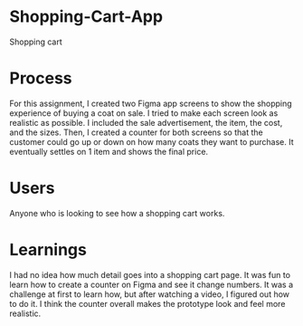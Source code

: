 # Shopping-Cart-App
Shopping cart 
# Process
For this assignment, I created two Figma app screens to show the shopping experience of buying a coat on sale. I tried to make each screen look as realistic as possible. I included the sale advertisement, the item, the cost, and the sizes. Then, I created a counter for both screens so that the customer could go up or down on how many coats they want to purchase. It eventually settles on 1 item and shows the final price.
# Users
Anyone who is looking to see how a shopping cart works.
# Learnings
I had no idea how much detail goes into a shopping cart page. It was fun to learn how to create a counter on Figma and see it change numbers. It was a challenge at first to learn how, but after watching a video, I figured out how to do it. I think the counter overall makes the prototype look and feel more realistic. 
